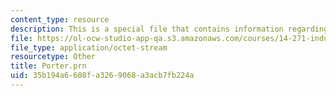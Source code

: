 ```yaml
---
content_type: resource
description: This is a special file that contains information regarding porter.
file: https://ol-ocw-studio-app-qa.s3.amazonaws.com/courses/14-271-industrial-organization-i-fall-2013/35b194a6608fa3269068a3acb7fb224a_Porter.prn
file_type: application/octet-stream
resourcetype: Other
title: Porter.prn
uid: 35b194a6-608f-a326-9068-a3acb7fb224a
---
```

